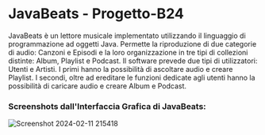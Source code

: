 # **JavaBeats** - Progetto-B24

JavaBeats è un lettore musicale implementato utilizzando il linguaggio di programmazione ad oggetti Java. Permette la riproduzione di due categorie di audio: Canzoni e Episodi e la loro organizzazione in tre tipi di collezioni distinte: Album, Playlist e Podcast. Il software prevede due tipi di utilizzatori: Utenti e Artisti. I primi hanno la possibilità di ascoltare audio e creare Playlist. I secondi, oltre ad ereditare le funzioni dedicate agli utenti hanno la possibilità di caricare audio e creare Album e Podcast.


### Screenshots dall'Interfaccia Grafica di JavaBeats:
![Screenshot 2024-02-11 215418](https://github.com/IngSW-unipv/Progetto-B24/assets/150829640/8f872e79-c3d4-4ec6-9802-f93d2b70c38f)
